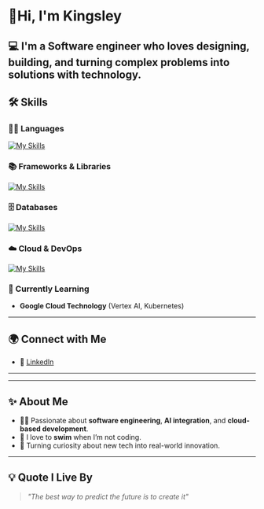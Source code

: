# 👋Hi, I'm **Kingsley**

## 💻 I'm a Software engineer who loves designing, building, and turning complex problems into solutions with technology.




## 🛠️ Skills

### 👨‍💻 Languages
[![My Skills](https://skillicons.dev/icons?i=java,python,js,html&theme=light)](https://skillicons.dev)


### 📚 Frameworks & Libraries
[![My Skills](https://skillicons.dev/icons?i=spring,react,nodejs,vue,tailwind,unrealengine&theme=light)](https://skillicons.dev)


### 🗄️ Databases
[![My Skills](https://skillicons.dev/icons?i=mongodb,postgresql,dynamodb&theme=light)](https://skillicons.dev)


### ☁️ Cloud & DevOps
[![My Skills](https://skillicons.dev/icons?i=aws,gcp,docker,kubernetes&theme=light)](https://skillicons.dev)


### 📖 Currently Learning
- **Google Cloud Technology** (Vertex AI, Kubernetes)

---

## 🌍 Connect with Me
- 💼 [LinkedIn](https://www.linkedin.com/in/kingsley-ndupu)

---
---

## ✨ About Me
- 👨‍💻 Passionate about **software engineering**, **AI integration**, and **cloud-based development**.
- 🌊 I love to **swim** when I’m not coding.
- 🚀 Turning curiosity about new tech into real-world innovation.

---

## 💡 Quote I Live By
> *"The best way to predict the future is to create it"*

